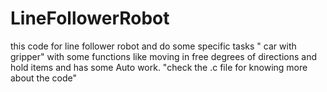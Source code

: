 # LineFollowerRobot

this code for line follower robot and do some specific tasks " car with gripper" with some functions like moving in free degrees of directions and hold items and has some Auto work. 
"check the .c file for knowing more about the code"
